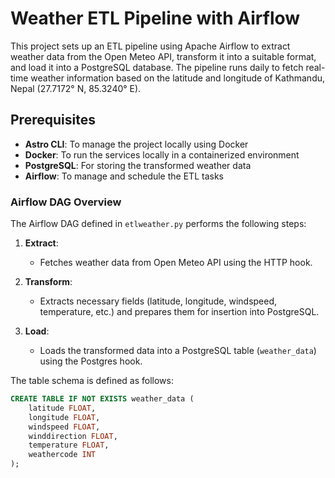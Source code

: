 # Weather ETL Pipeline with Airflow

This project sets up an ETL pipeline using Apache Airflow to extract weather data from the Open Meteo API, transform it into a suitable format, and load it into a PostgreSQL database. The pipeline runs daily to fetch real-time weather information based on the latitude and longitude of Kathmandu, Nepal (27.7172° N, 85.3240° E).

## Prerequisites

- **Astro CLI**: To manage the project locally using Docker
- **Docker**: To run the services locally in a containerized environment
- **PostgreSQL**: For storing the transformed weather data
- **Airflow**: To manage and schedule the ETL tasks


###  Airflow DAG Overview

The Airflow DAG defined in `etlweather.py` performs the following steps:

1. **Extract**: 
   - Fetches weather data from Open Meteo API using the HTTP hook.

2. **Transform**:
   - Extracts necessary fields (latitude, longitude, windspeed, temperature, etc.) and prepares them for insertion into PostgreSQL.

3. **Load**:
   - Loads the transformed data into a PostgreSQL table (`weather_data`) using the Postgres hook.
   
The table schema is defined as follows:

```sql
CREATE TABLE IF NOT EXISTS weather_data (
    latitude FLOAT,
    longitude FLOAT,
    windspeed FLOAT,
    winddirection FLOAT,
    temperature FLOAT,
    weathercode INT
);
```

